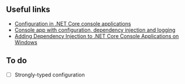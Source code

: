 ## Useful links
- [Configuration in .NET Core console applications](https://blog.hildenco.com/2020/05/configuration-in-net-core-console.html)
- [Console app with configuration, dependency injection and logging](https://emanuelpaul.net/2019/06/03/console-app-with-configuration-dependency-injection-and-logging/)
- [Adding Dependency Injection to .NET Core Console Applications on Windows](https://dev.to/ballcapz/adding-dependency-injection-to-net-core-console-applications-on-windows-3pm0)

## To do
- [ ] Strongly-typed configuration
